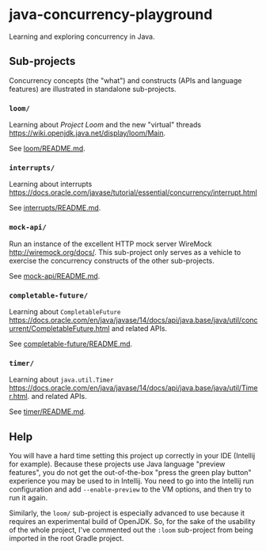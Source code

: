 # java-concurrency-playground

Learning and exploring concurrency in Java.

## Sub-projects

Concurrency concepts (the "what") and constructs (APIs and language features) are illustrated in standalone 
sub-projects. 

### `loom/`

Learning about _Project Loom_ and the new "virtual" threads <https://wiki.openjdk.java.net/display/loom/Main>.

See [loom/README.md](loom/README.md).

### `interrupts/`

Learning about interrupts <https://docs.oracle.com/javase/tutorial/essential/concurrency/interrupt.html>

See [interrupts/README.md](interrupts/README.md).

###  `mock-api/`

Run an instance of the excellent HTTP mock server WireMock <http://wiremock.org/docs/>. This sub-project only serves as
a vehicle to exercise the concurrency constructs of the other sub-projects.

See [mock-api/README.md](mock-api/README.md).   

### `completable-future/`

Learning about `CompletableFuture` <https://docs.oracle.com/en/java/javase/14/docs/api/java.base/java/util/concurrent/CompletableFuture.html>
and related APIs.

See [completable-future/README.md](completable-future/README.md).

### `timer/`

Learning about `java.util.Timer` <https://docs.oracle.com/en/java/javase/14/docs/api/java.base/java/util/Timer.html>.
and related APIs.

See [timer/README.md](timer/README.md).

## Help

You will have a hard time setting this project up correctly in your IDE (Intellij for example). Because these projects
use Java language "preview features", you do not get the out-of-the-box "press the green play button" experience you
may be used to in Intellij. You need to go into the Intellij run configuration and add `--enable-preview` to the VM
options, and then try to run it again.

Similarly, the `loom/` sub-project is especially advanced to use because it requires an experimental build of OpenJDK.
So, for the sake of the usability of the whole project, I've commented out the `:loom` sub-project from being imported
in the root Gradle project.
